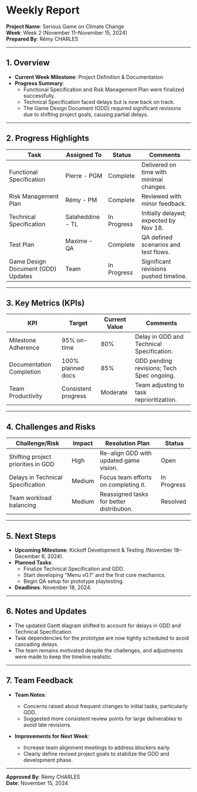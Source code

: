 # **Weekly Report**  
**Project Name**: Serious Game on Climate Change  
**Week**: Week 2 (November 11–November 15, 2024)  
**Prepared By**: Rémy CHARLES  

---

## **1. Overview**  
- **Current Week Milestone**: Project Definition & Documentation  
- **Progress Summary**:  
  - Functional Specification and Risk Management Plan were finalized successfully.  
  - Technical Specification faced delays but is now back on track.  
  - The Game Design Document (GDD) required significant revisions due to shifting project goals, causing partial delays.  

---

## **2. Progress Highlights**  

| **Task**                             | **Assigned To**       | **Status**        | **Comments**                             |
|-------------------------------------|-----------------------|-------------------|------------------------------------------|
| Functional Specification             | Pierre - PGM          | Complete          | Delivered on time with minimal changes.  |
| Risk Management Plan                 | Rémy - PM            | Complete          | Reviewed with minor feedback.            |
| Technical Specification              | Salaheddine - TL      | In Progress       | Initially delayed; expected by Nov 18.   |
| Test Plan                            | Maxime - QA          | Complete          | QA defined scenarios and test flows.     |
| Game Design Document (GDD) Updates   | Team                 | In Progress       | Significant revisions pushed timeline.   |

---

## **3. Key Metrics (KPIs)**  

| **KPI**                       | **Target**           | **Current Value** | **Comments**                              |
|-------------------------------|----------------------|-------------------|-------------------------------------------|
| Milestone Adherence           | 95% on-time          | 80%              | Delay in GDD and Technical Specification. |
| Documentation Completion      | 100% planned docs    | 85%              | GDD pending revisions; Tech Spec ongoing. |
| Team Productivity             | Consistent progress  | Moderate         | Team adjusting to task reprioritization.  |

---

## **4. Challenges and Risks**  

| **Challenge/Risk**                    | **Impact**           | **Resolution Plan**                      | **Status**       |
|---------------------------------------|----------------------|-----------------------------------------|------------------|
| Shifting project priorities in GDD    | High                | Re-align GDD with updated game vision.  | Open             |
| Delays in Technical Specification     | Medium              | Focus team efforts on completing it.    | In Progress      |
| Team workload balancing               | Medium              | Reassigned tasks for better distribution.| Resolved         |

---

## **5. Next Steps**  
- **Upcoming Milestone**: Kickoff Development & Testing (November 18–December 6, 2024).  
- **Planned Tasks**:  
  - Finalize Technical Specification and GDD.  
  - Start developing "Menu v0.1" and the first core mechanics.  
  - Begin QA setup for prototype playtesting.  
- **Deadlines**: November 18, 2024.  

---

## **6. Notes and Updates**  
- The updated Gantt diagram shifted to account for delays in GDD and Technical Specification.  
- Task dependencies for the prototype are now tightly scheduled to avoid cascading delays.  
- The team remains motivated despite the challenges, and adjustments were made to keep the timeline realistic.

---

## **7. Team Feedback**  
- **Team Notes**:  
  - Concerns raised about frequent changes to initial tasks, particularly GDD.  
  - Suggested more consistent review points for large deliverables to avoid late revisions.  

- **Improvements for Next Week**:  
  - Increase team alignment meetings to address blockers early.  
  - Clearly define revised project goals to stabilize the GDD and development phase.

---

**Approved By**: Rémy CHARLES  
**Date**: November 15, 2024  